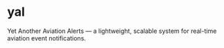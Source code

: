 # yal
Yet Another Aviation Alerts — a lightweight, scalable system for real-time aviation event notifications.
